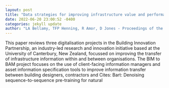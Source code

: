 ```yaml
--- 
layout: post 
title: "Data strategies for improving infrastructure value and performance" 
date: 2022-06-20 23:00:52 -0400 
categories: jekyll update 
author: "LA Bellamy, TFP Henning, R Amor, D Jones - Proceedings of the , 2022" 
--- 
```

This paper reviews three digitalisation projects in the Building Innovation Partnership, an industry-led research and innovation initiative based at the University of Canterbury, New Zealand, focussed on improving the transfer of infrastructure information within and between organisations. The BIM to BAM project focuses on the use of client-facing information managers and asset information specification tools to improve information transfer between building designers, contractors and Cites: Bart: Denoising sequence-to-sequence pre-training for natural